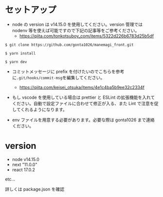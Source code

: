 # セットアップ

- node の version は v14.15.0 を使用してください。version 管理では nodenv 等を使えば可能ですので下記の記事等をご参考ください。
  - https://qiita.com/tonkotsuboy_com/items/5322d226b6783d25b5df

```
$ git clone https://github.com/gonta1026/manemagi_front.git
```

```
$ yarn install
```

```
$ yarn dev
```

- コミットメッセージに prefix を付けたいのでこちらを参考に`.git/hooks/commit-msg`を編集してください。

  - https://qiita.com/keisei_otsuka/items/4e1c4ba5b9ee32c2334f

- もし vscode を使用している場合は prettier と ESLint の拡張機能を入れてください。自動で設定ファイルに合わせて修正が入る、また Lint で注意を促してくれるようになります。

- env ファイルを用意する必要があります。必要な際は gonta1026 まで連絡ください。

# version

- node v14.15.0
- next "11.0.0"
- react 17.0.2

etc...

詳しくは package.json を確認
